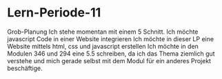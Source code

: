 # Lern-Periode-11

Grob-Planung
Ich stehe momentan mit einem 5 Schnitt.
Ich möchte javascript Code in einer Website integrieren
Ich möchte in dieser LP eine Website mittels html, css und javascript erstellen
Ich möchte in den Modulen 346 und 294 eine 5.5 schreiben, da ich das Thema ziemlich gut verstehe und mich gerade selbst mit dem Modul für ein anderes Projekt beschäftige.
